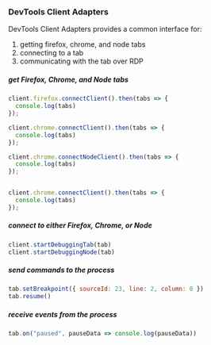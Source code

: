 ### DevTools Client Adapters

DevTools Client Adapters provides a common interface for:

1. getting firefox, chrome, and node tabs
2. connecting to a tab
3. communicating with the tab over RDP

##### get Firefox, Chrome, and Node tabs

```js
client.firefox.connectClient().then(tabs => {
  console.log(tabs)
});

client.chrome.connectClient().then(tabs => {
  console.log(tabs)
});

client.chrome.connectNodeClient().then(tabs => {
  console.log(tabs)
});


client.chrome.connectClient().then(tabs => {
  console.log(tabs)
});
```

##### connect to either Firefox, Chrome, or Node
```js
client.startDebuggingTab(tab)
client.startDebuggingNode(tab)
```

##### send commands to the process
```js
tab.setBreakpoint({ sourceId: 23, line: 2, column: 0 })
tab.resume()
```

##### receive events from the process

```js
tab.on("paused", pauseData => console.log(pauseData))
```
